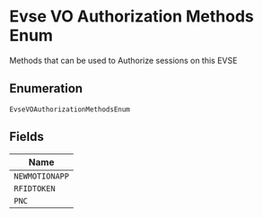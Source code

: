 
# Evse VO Authorization Methods Enum

Methods that can be used to Authorize sessions on this EVSE

## Enumeration

`EvseVOAuthorizationMethodsEnum`

## Fields

| Name |
|  --- |
| `NEWMOTIONAPP` |
| `RFIDTOKEN` |
| `PNC` |


